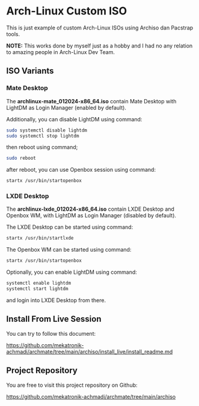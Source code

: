 # Arch-Linux Custom ISO

This is just example of custom Arch-Linux ISOs using Archiso dan Pacstrap tools.

**NOTE:** This works done by myself just as a hobby and I had no any relation to amazing people in Arch-Linux Dev Team.

## ISO Variants

### Mate Desktop

The **archlinux-mate_012024-x86_64.iso** contain Mate Desktop with LightDM as Login Manager (enabled by default).

Additionally, you can disable LightDM using command:

```sh
sudo systemctl disable lightdm
sudo systemctl stop lightdm
```

then reboot using command;

```sh
sudo reboot
```

after reboot, you can use Openbox session using command:

```sh
startx /usr/bin/startopenbox
```

### LXDE Desktop

The **archlinux-lxde_012024-x86_64.iso** contain LXDE Desktop and Openbox WM,
with LightDM as Login Manager (disabled by default).

The LXDE Desktop can be started using command:

```sh
startx /usr/bin/startlxde
```

The Openbox WM can be started using command:

```sh
startx /usr/bin/startopenbox
```

Optionally, you can enable LightDM using command:

```sh
systemctl enable lightdm
systemctl start lightdm
```

and login into LXDE Desktop from there.

## Install From Live Session

You can try to follow this document:

https://github.com/mekatronik-achmadi/archmate/tree/main/archiso/install_live/install_readme.md

## Project Repository

You are free to visit this project repository on Github:

https://github.com/mekatronik-achmadi/archmate/tree/main/archiso

